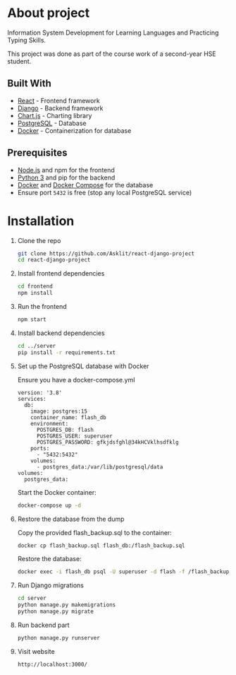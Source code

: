 # About project

Information System Development for Learning Languages ​​and Practicing Typing Skills.

This project was done as part of the course work of a second-year HSE student.

## Built With

- [React](https://reactjs.org/) - Frontend framework
- [Django](https://www.djangoproject.com/) - Backend framework
- [Chart.js](https://www.chartjs.org/) - Charting library
- [PostgreSQL](https://www.postgresql.org/) - Database
- [Docker](https://www.docker.com/) - Containerization for database

## Prerequisites

- [Node.js](https://nodejs.org/) and npm for the frontend
- [Python 3](https://www.python.org/) and pip for the backend
- [Docker](https://www.docker.com/get-started) and [Docker Compose](https://docs.docker.com/compose/install/) for the database
- Ensure port `5432` is free (stop any local PostgreSQL service)

# Installation

1. Clone the repo
   ```bash
   git clone https://github.com/Asklit/react-django-project
   cd react-django-project
   ```
2. Install frontend dependencies
   ```bash
   cd frontend
   npm install
   ```
3. Run the frontend
   ```bash
   npm start
   ```
4. Install backend dependencies
   ```bash
   cd ../server
   pip install -r requirements.txt
   ```
5. Set up the PostgreSQL database with Docker
   
   Ensure you have a docker-compose.yml

   ```
   version: '3.8'
   services:
     db:
       image: postgres:15
       container_name: flash_db
       environment:
         POSTGRES_DB: flash
         POSTGRES_USER: superuser
         POSTGRES_PASSWORD: gfkjdsfghl@34kHCVklhsdfklg
       ports:
         - "5432:5432"
       volumes:
         - postgres_data:/var/lib/postgresql/data
   volumes:
     postgres_data:
   ```
   
   Start the Docker container:
     
   ```bash
   docker-compose up -d
   ```
7. Restore the database from the dump

   Copy the provided flash_backup.sql to the container:
   ```bash
   docker cp flash_backup.sql flash_db:/flash_backup.sql
   ```

   Restore the database:
   ```bash
   docker exec -i flash_db psql -U superuser -d flash -f /flash_backup.sql
   ```

8. Run Django migrations
   ```bash
   cd server
   python manage.py makemigrations
   python manage.py migrate
   ```
9. Run backend part
   ```bash
   python manage.py runserver
   ```
10. Visit website
    ```
    http://localhost:3000/
    ```
